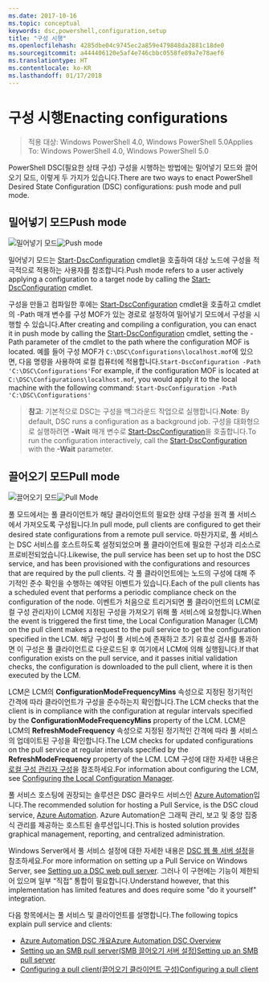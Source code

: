 ```yaml
---
ms.date: 2017-10-16
ms.topic: conceptual
keywords: dsc,powershell,configuration,setup
title: "구성 시행"
ms.openlocfilehash: 4285dbe04c9745ec2a859e479848da2881c18de0
ms.sourcegitcommit: a444406120e5af4e746cbbc0558fe89a7e78aef6
ms.translationtype: HT
ms.contentlocale: ko-KR
ms.lasthandoff: 01/17/2018
---
```

# <a name="enacting-configurations"></a><span data-ttu-id="cc43e-103">구성 시행</span><span class="sxs-lookup"><span data-stu-id="cc43e-103">Enacting configurations</span></span>

><span data-ttu-id="cc43e-104">적용 대상: Windows PowerShell 4.0, Windows PowerShell 5.0</span><span class="sxs-lookup"><span data-stu-id="cc43e-104">Applies To: Windows PowerShell 4.0, Windows PowerShell 5.0</span></span>

<span data-ttu-id="cc43e-105">PowerShell DSC(필요한 상태 구성) 구성을 시행하는 방법에는 밀어넣기 모드와 끌어오기 모드, 이렇게 두 가지가 있습니다.</span><span class="sxs-lookup"><span data-stu-id="cc43e-105">There are two ways to enact PowerShell Desired State Configuration (DSC) configurations: push mode and pull mode.</span></span>

## <a name="push-mode"></a><span data-ttu-id="cc43e-106">밀어넣기 모드</span><span class="sxs-lookup"><span data-stu-id="cc43e-106">Push mode</span></span>

<span data-ttu-id="cc43e-107">![밀어넣기 모드](images/pushModel.png "밀어넣기 모드 작동 방식")</span><span class="sxs-lookup"><span data-stu-id="cc43e-107">![Push mode](images/pushModel.png "How push mode works")</span></span>

<span data-ttu-id="cc43e-108">밀어넣기 모드는 [Start-DscConfiguration](https://technet.microsoft.com/en-us/library/dn521623.aspx) cmdlet을 호출하여 대상 노드에 구성을 적극적으로 적용하는 사용자를 참조합니다.</span><span class="sxs-lookup"><span data-stu-id="cc43e-108">Push mode refers to a user actively applying a configuration to a target node by calling the [Start-DscConfiguration](https://technet.microsoft.com/en-us/library/dn521623.aspx) cmdlet.</span></span>

<span data-ttu-id="cc43e-109">구성을 만들고 컴파일한 후에는 [Start-DscConfiguration](https://technet.microsoft.com/en-us/library/dn521623.aspx) cmdlet을 호출하고 cmdlet의 -Path 매개 변수를 구성 MOF가 있는 경로로 설정하여 밀어넣기 모드에서 구성을 시행할 수 있습니다.</span><span class="sxs-lookup"><span data-stu-id="cc43e-109">After creating and compiling a configuration, you can enact it in push mode by calling the [Start-DscConfiguration](https://technet.microsoft.com/en-us/library/dn521623.aspx) cmdlet, setting the -Path parameter of the cmdlet to the path where the configuration MOF is located.</span></span>
<span data-ttu-id="cc43e-110">예를 들어 구성 MOF가 `C:\DSC\Configurations\localhost.mof`에 있으면, 다음 명령을 사용하여 로컬 컴퓨터에 적용합니다.`Start-DscConfiguration -Path 'C:\DSC\Configurations'`</span><span class="sxs-lookup"><span data-stu-id="cc43e-110">For example, if the configuration MOF is located at `C:\DSC\Configurations\localhost.mof`, you would apply it to the local machine with the following command: `Start-DscConfiguration -Path 'C:\DSC\Configurations'`</span></span>

> <span data-ttu-id="cc43e-111">__참고__: 기본적으로 DSC는 구성을 백그라운드 작업으로 실행합니다.</span><span class="sxs-lookup"><span data-stu-id="cc43e-111">__Note__: By default, DSC runs a configuration as a background job.</span></span> <span data-ttu-id="cc43e-112">구성을 대화형으로 실행하려면 __-Wait__ 매개 변수로 [Start-DscConfiguration](https://technet.microsoft.com/library/dn521623.aspx)을 호출합니다.</span><span class="sxs-lookup"><span data-stu-id="cc43e-112">To run the configuration interactively, call the [Start-DscConfiguration](https://technet.microsoft.com/library/dn521623.aspx) with the __-Wait__ parameter.</span></span>

## <a name="pull-mode"></a><span data-ttu-id="cc43e-113">끌어오기 모드</span><span class="sxs-lookup"><span data-stu-id="cc43e-113">Pull mode</span></span>

<span data-ttu-id="cc43e-114">![끌어오기 모드](images/pullModel.png "끌어오기 모드 작동 방식")</span><span class="sxs-lookup"><span data-stu-id="cc43e-114">![Pull Mode](images/pullModel.png "How pull mode works")</span></span>

<span data-ttu-id="cc43e-115">풀 모드에서는 풀 클라이언트가 해당 클라이언트의 필요한 상태 구성을 원격 풀 서비스에서 가져오도록 구성됩니다.</span><span class="sxs-lookup"><span data-stu-id="cc43e-115">In pull mode, pull clients are configured to get their desired state configurations from a remote pull service.</span></span>
<span data-ttu-id="cc43e-116">마찬가지로, 풀 서비스는 DSC 서비스를 호스트하도록 설정되었으며 풀 클라이언트에 필요한 구성과 리소스로 프로비전되었습니다.</span><span class="sxs-lookup"><span data-stu-id="cc43e-116">Likewise, the pull service has been set up to host the DSC service, and has been provisioned with the configurations and resources that are required by the pull clients.</span></span>
<span data-ttu-id="cc43e-117">각 풀 클라이언트에는 노드의 구성에 대해 주기적인 준수 확인을 수행하는 예약된 이벤트가 있습니다.</span><span class="sxs-lookup"><span data-stu-id="cc43e-117">Each of the pull clients has a scheduled event that performs a periodic compliance check on the configuration of the node.</span></span>
<span data-ttu-id="cc43e-118">이벤트가 처음으로 트리거되면 풀 클라이언트의 LCM(로컬 구성 관리자)이 LCM에 지정된 구성을 가져오기 위해 풀 서비스에 요청합니다.</span><span class="sxs-lookup"><span data-stu-id="cc43e-118">When the event is triggered the first time, the Local Configuration Manager (LCM) on the pull client makes a request to the pull service to get the configuration specified in the LCM.</span></span>
<span data-ttu-id="cc43e-119">해당 구성이 풀 서비스에 존재하고 초기 유효성 검사를 통과하면 이 구성은 풀 클라이언트로 다운로드된 후 여기에서 LCM에 의해 실행됩니다.</span><span class="sxs-lookup"><span data-stu-id="cc43e-119">If that configuration exists on the pull service, and it passes initial validation checks, the configuration is downloaded to the pull client, where it is then executed by the LCM.</span></span>

<span data-ttu-id="cc43e-120">LCM은 LCM의 **ConfigurationModeFrequencyMins** 속성으로 지정된 정기적인 간격에 따라 클라이언트가 구성을 준수하는지 확인합니다.</span><span class="sxs-lookup"><span data-stu-id="cc43e-120">The LCM checks that the client is in compliance with the configuration at regular intervals specified by the **ConfigurationModeFrequencyMins** property of the LCM.</span></span>
<span data-ttu-id="cc43e-121">LCM은 LCM의 **RefreshModeFrequency** 속성으로 지정된 정기적인 간격에 따라 풀 서비스의 업데이트된 구성을 확인합니다.</span><span class="sxs-lookup"><span data-stu-id="cc43e-121">The LCM checks for updated configurations on the pull service at regular intervals specified by the **RefreshModeFrequency** property of the LCM.</span></span>
<span data-ttu-id="cc43e-122">LCM 구성에 대한 자세한 내용은 [로컬 구성 관리자 구성](metaConfig.md)을 참조하세요.</span><span class="sxs-lookup"><span data-stu-id="cc43e-122">For information about configuring the LCM, see [Configuring the Local Configuration Manager](metaConfig.md).</span></span>

<span data-ttu-id="cc43e-123">풀 서비스 호스팅에 권장되는 솔루션은 DSC 클라우드 서비스인 [Azure Automation](https://azure.microsoft.com/en-us/services/automation/)입니다.</span><span class="sxs-lookup"><span data-stu-id="cc43e-123">The recommended solution for hosting a Pull Service, is the DSC cloud service, [Azure Automation](https://azure.microsoft.com/en-us/services/automation/).</span></span>
<span data-ttu-id="cc43e-124">Azure Automation은 그래픽 관리, 보고 및 중앙 집중식 관리를 제공하는 호스트된 솔루션입니다.</span><span class="sxs-lookup"><span data-stu-id="cc43e-124">This is hosted solution provides graphical management, reporting, and centralized administration.</span></span>

<span data-ttu-id="cc43e-125">Windows Server에서 풀 서비스 설정에 대한 자세한 내용은 [DSC 웹 풀 서버 설정](pullServer.md)을 참조하세요.</span><span class="sxs-lookup"><span data-stu-id="cc43e-125">For more information on setting up a Pull Service on Windows Server, see [Setting up a DSC web pull server](pullServer.md).</span></span>
<span data-ttu-id="cc43e-126">그러나 이 구현에는 기능이 제한되어 있으며 일부 “직접” 통합이 필요합니다.</span><span class="sxs-lookup"><span data-stu-id="cc43e-126">Understand however, that this implementation has limited features and does require some "do it yourself" integration.</span></span>

<span data-ttu-id="cc43e-127">다음 항목에서는 풀 서비스 및 클라이언트를 설명합니다.</span><span class="sxs-lookup"><span data-stu-id="cc43e-127">The following topics explain pull service and clients:</span></span>

- [<span data-ttu-id="cc43e-128">Azure Automation DSC 개요</span><span class="sxs-lookup"><span data-stu-id="cc43e-128">Azure Automation DSC Overview</span></span>](https://docs.microsoft.com/en-us/azure/automation/automation-dsc-overview)
- [<span data-ttu-id="cc43e-129">Setting up an SMB pull server(SMB 끌어오기 서버 설정)</span><span class="sxs-lookup"><span data-stu-id="cc43e-129">Setting up an SMB pull server</span></span>](pullServerSMB.md)
- [<span data-ttu-id="cc43e-130">Configuring a pull client(끌어오기 클라이언트 구성)</span><span class="sxs-lookup"><span data-stu-id="cc43e-130">Configuring a pull client</span></span>](pullClientConfigID.md)
